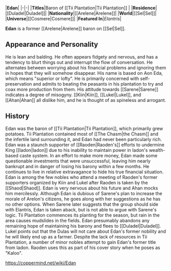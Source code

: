 |**Edan**|
|-|-|
|**Titles**|Baron of [[Tii Plantation\|Tii Plantation]] |
|**Residence**|[[Duladel\|Duladel]]|
|**Nationality**|[[Arelene\|Arelene]]|
|**World**|[[Sel\|Sel]]|
|**Universe**|[[Cosmere\|Cosmere]]|
|**Featured In**|*Elantris*|

**Edan** is a former [[Arelene\|Arelene]] baron on [[Sel\|Sel]].

## Appearance and Personality
He is lean and balding. He often appears fidgety and nervous, and has a tendency to blurt things out and interrupt the flow of conversation. He alternates between worrying about his financial problems and ignoring them in hopes that they will somehow disappear. His name is based on Aon Eda, which means "superior or lofty".
He is primarily concerned with self-preservation and admits to beating the peasants in his plantation to try and coax more production from them. His attitude towards [[Sarene\|Sarene]] indicates a degree of misogyny. [[Kiin\|Kiin]], [[Lukel\|Lukel]], and [[Ahan\|Ahan]] all dislike him, and he is thought of as spineless and arrogant.

## History
Edan was the baron of [[Tii Plantation\|Tii Plantation]], which primarily grew potatoes. Tii Plantation contained most of [[The Chasm\|the Chasm]] and the infertile land surrounding it, and Edan had never been particularly rich. Edan was a staunch supporter of [[Raoden\|Raoden's]] efforts to undermine King [[Iadon\|Iadon]] due to his inability to maintain power in Iadon's wealth-based caste system. In an effort to make more money, Edan made some questionable investments that were unsuccessful, leaving him nearly bankrupt and in danger of losing his barony within a few months. He continues to live in relative extravagance to hide his true financial situation.
Edan is among the few nobles who attend a meeting of Raoden's former supporters organized by Kiin and Lukel after Raoden is taken by the [[Shaod\|Shaod]]. Edan is very nervous about his future and Ahan mocks him mercilessly. Although Edan is dubious of Sarene's plan to increase the morale of Arelon's citizens, he goes along with her suggestions as he has no other options. When Sarene later suggests that the group should side with Elantris, Edan is taken aback, but is not able to argue with Sarene's logic.
Tii Plantation commences its planting for the season, but rain in the area causes mudslides in the fields. Edan presumably abandons any remaining hope of maintaining his barony and flees to [[Duladel\|Duladel]]. Lukel points out that the Dulas will not care about Edan's former nobility and he will likely end up as a farmer.
Despite the lack of resources in Tii Plantation, a number of minor nobles attempt to gain Edan's former title from Iadon. Raoden uses this as part of his cover story when he poses as "Kaloo".



https://coppermind.net/wiki/Edan